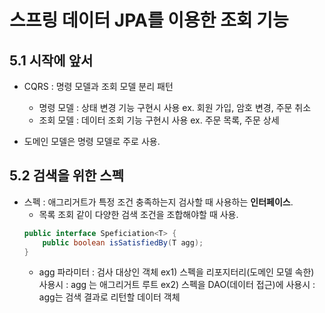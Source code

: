 # 스프링 데이터 JPA를 이용한 조회 기능


## 5.1 시작에 앞서

* CQRS : 명령 모델과 조회 모델 분리 패턴
	* 명령 모델 : 상태 변경 기능 구현시 사용   ex. 회원 가입, 암호 변경, 주문 취소 
	* 조회 모델 : 데이터 조회 기능 구현시 사용   ex. 주문 목록, 주문 상세

* 도메인 모델은 명령 모델로 주로 사용.

## 5.2 검색을 위한 스펙 

* 스펙 : 애그리거트가 특정 조건 충족하는지 검사할 때 사용하는 **인터페이스**. 
	* 목록 조회 같이 다양한 검색 조건을 조합해야할 때 사용.
	```java
	public interface Speficiation<T> {
		public boolean isSatisfiedBy(T agg);
	}
	```
	* agg 파라미터 : 검사 대상인 객체
		ex1) 스펙을 리포지터리(도메인 모델 속한) 사용시 : agg 는 애그리거트 루트
		ex2) 스펙을 DAO(데이터 접근)에 사용시 : agg는 검색 결과로 리턴할 데이터 객체


